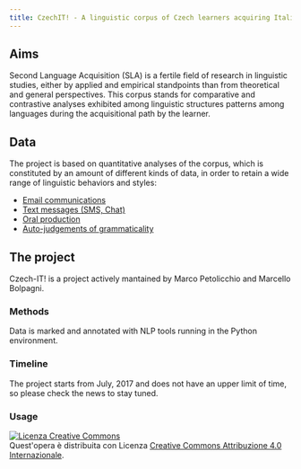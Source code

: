 ```yaml
---
title: CzechIT! - A linguistic corpus of Czech learners acquiring Italian
---
```

## Aims
Second Language Acquisition (SLA) is a fertile field of research in linguistic studies, either by applied and empirical standpoints than from theoretical and general perspectives. 
This corpus stands for comparative and contrastive analyses exhibited among linguistic structures patterns among languages during the acquisitional path by the learner.

## Data
The project is based on quantitative analyses of the corpus, which is constituted by an amount of different kinds of data, in order to retain a wide range of linguistic behaviors and styles:
* [Email communications](email)
* [Text messages (SMS, Chat)](text-message)
* [Oral production](audio)
* [Auto-judgements of grammaticality](texts)

## The project
Czech-IT! is a project actively mantained by Marco Petolicchio and Marcello Bolpagni.

### Methods
Data is marked and annotated with NLP tools running in the Python environment.

### Timeline
The project starts from July, 2017 and does not have an upper limit of time, so please check the news to stay tuned.

### Usage
<a rel="license" href="http://creativecommons.org/licenses/by/4.0/"><img alt="Licenza Creative Commons" style="border-width:0" src="https://i.creativecommons.org/l/by/4.0/88x31.png" /></a><br />Quest'opera è distribuita con Licenza <a rel="license" href="http://creativecommons.org/licenses/by/4.0/">Creative Commons Attribuzione 4.0 Internazionale</a>.
